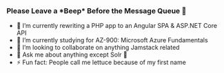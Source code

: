 ### Please Leave a \*Beep\* Before the Message Queue 👋 

- 🔭 I’m currently rewriting a PHP app to an Angular SPA & ASP.NET Core API
- 🌱 I’m currently studying for AZ-900: Microsoft Azure Fundamentals
- 👯 I’m looking to collaborate on anything Jamstack related
- 💬 Ask me about anything except Solr 🤔
- ⚡ Fun fact: People call me lettuce because of my first name

<!--
**romayneeastmond/romayneeastmond** is a ✨ _special_ ✨ repository because its `README.md` (this file) appears on your GitHub profile.

Here are some ideas to get you started:

- 🔭 I’m currently working on ...
- 🌱 I’m currently learning ...
- 👯 I’m looking to collaborate on ...
- 🤔 I’m looking for help with ...
- 💬 Ask me about ...
- 📫 How to reach me: ...
- 😄 Pronouns: ...
- ⚡ Fun fact: ...
-->
